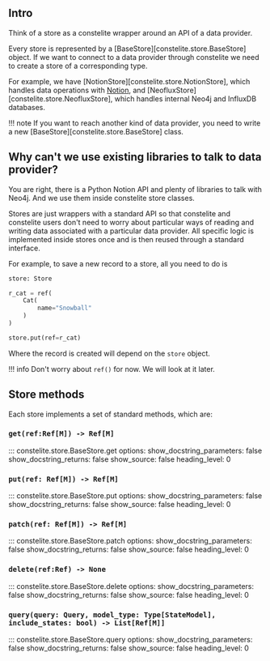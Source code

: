 ## Intro

Think of a store as a constelite wrapper around an API of a data provider.

Every store is represented by a [BaseStore][constelite.store.BaseStore] object. If we want to connect to a data provider through constelite we need to create a store of a corresponding type.

For example, we have [NotionStore][constelite.store.NotionStore], which handles data operations with [Notion](https://notion.so), and [NeofluxStore][constelite.store.NeofluxStore], which handles internal Neo4j and InfluxDB databases.

!!! note
    If you want to reach another kind of data provider, you need to write a new [BaseStore][constelite.store.BaseStore] class.

## Why can't we use existing libraries to talk to data provider?

You are right, there is a Python Notion API and plenty of libraries to talk with Neo4j. And we use them inside constelite store classes.

Stores are just wrappers with a standard API so that constelite and constelite users don't need to worry about particular ways of reading and writing data associated with a particular data provider. All specific logic is implemented inside stores once and  is then reused through a standard interface.

For example, to save a new record to a store, all you need to do is

```py
store: Store

r_cat = ref(
    Cat(
        name="Snowball"
    )
)

store.put(ref=r_cat)
```

Where the record is created will depend on the `store` object.

!!! info
    Don't worry about `ref()` for now. We will look at it later.

## Store methods

Each store implements a set of standard methods, which are:

### `get(ref:Ref[M]) -> Ref[M]`
::: constelite.store.BaseStore.get
    options:
          show_docstring_parameters: false
          show_docstring_returns: false
          show_source: false
          heading_level: 0
### `put(ref: Ref[M]) -> Ref[M]`
::: constelite.store.BaseStore.put
    options:
          show_docstring_parameters: false
          show_docstring_returns: false
          show_source: false
          heading_level: 0
### `patch(ref: Ref[M]) -> Ref[M]`
::: constelite.store.BaseStore.patch
    options:
          show_docstring_parameters: false
          show_docstring_returns: false
          show_source: false
          heading_level: 0
### `delete(ref:Ref) -> None`
::: constelite.store.BaseStore.delete
    options:
          show_docstring_parameters: false
          show_docstring_returns: false
          show_source: false
          heading_level: 0
### `query(query: Query, model_type: Type[StateModel], include_states: bool) -> List[Ref[M]]`
::: constelite.store.BaseStore.query
    options:
          show_docstring_parameters: false
          show_docstring_returns: false
          show_source: false
          heading_level: 0

